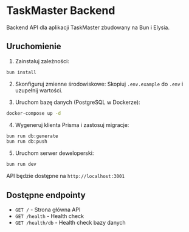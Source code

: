 # TaskMaster Backend

Backend API dla aplikacji TaskMaster zbudowany na Bun i Elysia.

## Uruchomienie

1. Zainstaluj zależności:

```bash
bun install
```

2. Skonfiguruj zmienne środowiskowe:
   Skopiuj `.env.example` do `.env` i uzupełnij wartości.

3. Uruchom bazę danych (PostgreSQL w Dockerze):

```bash
docker-compose up -d
```

4. Wygeneruj klienta Prisma i zastosuj migracje:

```bash
bun run db:generate
bun run db:push
```

5. Uruchom serwer deweloperski:

```bash
bun run dev
```

API będzie dostępne na `http://localhost:3001`

## Dostępne endpointy

- `GET /` - Strona główna API
- `GET /health` - Health check
- `GET /health/db` - Health check bazy danych
